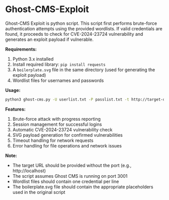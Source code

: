 # Ghost-CMS-Exploit
Ghost-CMS Exploit is python script. This script first performs brute-force authentication attempts using the provided wordlists. If valid credentials are found, it proceeds to check for CVE-2024-23724 vulnerability and generates an exploit payload if vulnerable.

**Requirements:**
1. Python 3.x installed
2. Install required library: `pip install requests`
3. A `boilerplate.svg` file in the same directory (used for generating the exploit payload)
4. Wordlist files for usernames and passwords

**Usage:**
```bash
python3 ghost-cms.py -U userlist.txt -P passlist.txt -t http://target-domain
```

**Features:**
1. Brute-force attack with progress reporting
2. Session management for successful logins
3. Automatic CVE-2024-23724 vulnerability check
4. SVG payload generation for confirmed vulnerabilities
5. Timeout handling for network requests
6. Error handling for file operations and network issues

**Note:**
- The target URL should be provided without the port (e.g., http://localhost)
- The script assumes Ghost CMS is running on port 3001
- Wordlist files should contain one credential per line
- The boilerplate.svg file should contain the appropriate placeholders used in the original script
